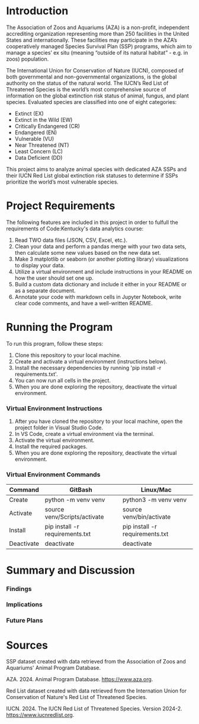 # Introduction
The Association of Zoos and Aquariums (AZA) is a non-profit, independent accrediting organization representing more than 250 facilities in the United States and internationally. These facilities may participate in the AZA’s cooperatively managed Species Survival Plan (SSP) programs, which aim to manage a species’ ex situ (meaning “outside of its natural habitat” - e.g. in zoos) population. 

The International Union for Conservation of Nature (IUCN), composed of both governmental and non-governmental organizations, is the global authority on the status of the natural world. The IUCN’s Red List of Threatened Species is the world’s most comprehensive source of information on the global extinction risk status of animal, fungus, and plant species. Evaluated species are classified into one of eight categories: 
- Extinct (EX)
- Extinct in the Wild (EW)
- Critically Endangered (CR)
- Endangered (EN)
- Vulnerable (VU)
- Near Threatened (NT)
- Least Concern (LC)
- Data Deficient (DD)

This project aims to analyze animal species with dedicated AZA SSPs and their IUCN Red List global extinction risk statuses to determine if SSPs prioritize the world’s most vulnerable species. 

# Project Requirements 

The following features are included in this project in order to fulfull the requirements of Code:Kentucky's data analytics course: 

1. Read TWO data files (JSON, CSV, Excel, etc.).
2. Clean your data and perform a pandas merge with your two data sets, then calculate some new values based on the new data set.
3. Make 3 matplotlib or seaborn (or another plotting library) visualizations to display your data.
4. Utilize a virtual environment and include instructions in your README on how the user should set one up. 
5. Build a custom data dictionary and include it either in your README or as a separate document.
6. Annotate your code with markdown cells in Jupyter Notebook, write clear code comments, and have a well-written README. 

# Running the Program

To run this program, follow these steps: 
1. Clone this repository to your local machine. 
2. Create and activate a virtual environment (instructions below).
3. Install the necessary dependencies by running 'pip install -r requirements.txt'.
4. You can now run all cells in the project. 
5. When you are done exploring the repository, deactivate the virtual environment. 

### Virtual Environment Instructions

1. After you have cloned the repository to your local machine, open the project folder in Visual Studio Code.
2. In VS Code, create a virtual environment via the terminal.
3. Activate the virtual environment.
4. Install the required packages.
5. When you are done exploring the repository, deactivate the virtual environment.

### Virtual Environment Commands

| Command | GitBash | Linux/Mac |
| ------- | ------- | --------- |
| Create | python -m venv venv | python3 -m venv venv |
| Activate | source venv/Scripts/activate | source venv/bin/activate |
| Install | pip install -r requirements.txt | pip install -r requirements.txt |
| Deactivate | deactivate | deactivate |

# Summary and Discussion 

### Findings

### Implications

### Future Plans

# Sources
SSP dataset created with data retrieved from the Association of Zoos and Aquariums' Animal Program Database.

AZA. 2024. Animal Program Database. https://www.aza.org.

Red List dataset created with data retrieved from the Internation Union for Conservation of Nature's Red List of Threatened Species. 

IUCN. 2024. The IUCN Red List of Threatened Species. Version 2024-2. https://www.iucnredlist.org.
